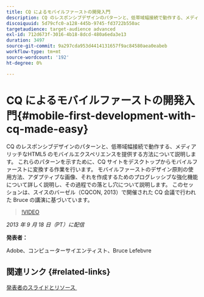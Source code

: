 ```yaml
---
title: CQ によるモバイルファーストの開発入門
description: CQ のレスポンシブデザインのパターンと、低帯域幅接続で動作する、メディアリッチなHTML5 のモバイルエクスペリエンスを提供する方法について説明します。 これらのパターンを示すために、CQ サイトをデスクトップからモバイルファーストに変換する作業を行います。 モバイルファーストのデザイン原則の使用方法、アダプティブな画像、それを作成するためのプログレッシブな強化機能について詳しく説明し、その過程での落とし穴について説明します。 このセッションは、スイスのバーゼル（CQCON, 2013）で開催された CQ 会議で行われた Bruce の講演に基づいています。
discoiquuid: 5d79cfc0-a128-445b-9745-fd3722b550ac
targetaudience: target-audience advanced
exl-id: 712d673f-3016-4b18-8dcd-480a6eda3e13
duration: 3497
source-git-commit: 9a297cda953d4414131657f9ac84580aea0eabeb
workflow-type: tm+mt
source-wordcount: '192'
ht-degree: 0%

---
```


# CQ によるモバイルファーストの開発入門{#mobile-first-development-with-cq-made-easy}

CQ のレスポンシブデザインのパターンと、低帯域幅接続で動作する、メディアリッチなHTML5 のモバイルエクスペリエンスを提供する方法について説明します。 これらのパターンを示すために、CQ サイトをデスクトップからモバイルファーストに変換する作業を行います。 モバイルファーストのデザイン原則の使用方法、アダプティブな画像、それを作成するためのプログレッシブな強化機能について詳しく説明し、その過程での落とし穴について説明します。 このセッションは、スイスのバーゼル（CQCON, 2013）で開催された CQ 会議で行われた Bruce の講演に基づいています。

>[!VIDEO](https://video.tv.adobe.com/v/19572/?quality=9)

*2013 年 9 月 18 日（PT）に配信*

**発表者：**

Adobe、コンピューターサイエンティスト、Bruce Lefebvre

## 関連リンク {#related-links}

[&#x200B; 発表者のスライドとリソース &#x200B;](https://brucelefebvre.com/blog/2013/09/18/cq-gems-mobile-first-development/)
